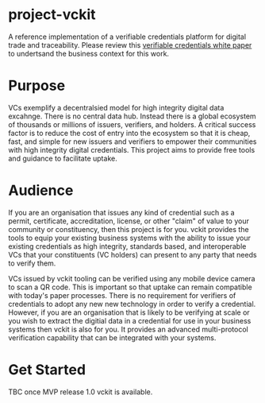 # project-vckit

A reference implementation of a verifiable credentials platform for digital trade and traceability.  Please review this [verifiable credentials white paper](https://unece.org/sites/default/files/2022-07/WhitePaper_VerifiableCredentials-CBT.pdf) to undertsand the business context for this work.

# Purpose

VCs exemplify a decentralsied model for high integrity digital data excahnge. There is no central data hub.  Instead there is a global ecosystem of thousands or millions of issuers, verifiers, and holders. A critical success factor is to reduce the cost of entry into the ecosystem so that it is cheap, fast, and simple for new issuers and verifiers to empower their communities with high integrity digital credentials. This project aims to provide free tools and guidance to facilitate uptake.

# Audience 

If you are an organisation that issues any kind of credential such as a permit, certificate, accreditation, license, or other "claim" of value to your community or constituency, then this project is for you. vckit provides the tools to equip your existing business systems with the ability to issue your existing credentials as high integrity, standards based, and interoperable VCs that your constituents (VC holders) can present to any party that needs to verify them.

VCs issued by vckit tooling can be verified using any mobile device camera to scan a QR code. This is important so that uptake can remain compatible with today's paper processes. There is no requirement for verifiers of credentials to adopt any new new technology in order to verify a credential. However, if you are an organisation that is likely to be verifying at scale or you wish to extract the digitial data in a credential for use in your business systems then vckit is also for you.  It provides an advanced multi-protocol verification capability that can be integrated with your systems.

# Get Started

TBC once MVP release 1.0 vckit is available.
